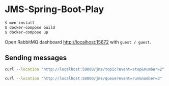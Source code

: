 # JMS-Spring-Boot-Play

```bash
$ mvn install
$ docker-compose build
$ docker-compose up
```

Open RabbitMQ dashboard [http://localhost:15672](http://localhost:15672) with `guest / guest`.


## Sending messages


```bash
curl --location "http://localhost:58080/jms/topic?event=stop&number=2"
```

```bash
curl --location "http://localhost:58080/jms/queue?event=run&number=3"
```
